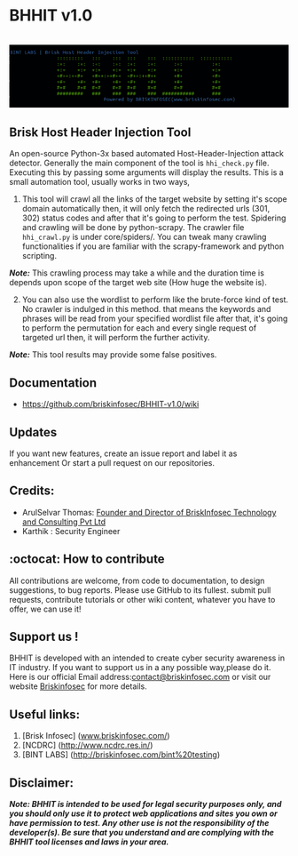 # BHHIT v1.0
<p align="center">
<br>
<img width="800" src="https://github.com/briskinfosec/BHHIT-v1.0/blob/master/images/screenshot.png" />
<br>
</p>

## Brisk Host Header Injection Tool
An open-source Python-3x based automated Host-Header-Injection attack detector. Generally the main component of the tool is `hhi_check.py` file. Executing this by passing some arguments will display the results. This is a small automation tool, usually works in two ways, 

1. This tool will crawl all the links of the target website by setting it's scope domain automatically then, it will only fetch the redirected urls (301, 302) status codes and after that it's going to perform the test. Spidering and crawling will be done by python-scrapy. The crawler file `hhi_crawl.py` is under core/spiders/. You can tweak many crawling functionalities if you are familiar with the scrapy-framework and python scripting.

***Note:*** This crawling process may take a while and the duration time is depends upon scope of the target web site (How huge the website is).

2. You can also use the wordlist to perform like the brute-force kind of test. No crawler is indulged in this method. that means the keywords and phrases will be read from your specified wordlist file after that, it's going to perform the permutation for each and every single request of targeted url then, it will perform the further activity.

***Note:*** This tool results may provide some false positives. 

## Documentation
* https://github.com/briskinfosec/BHHIT-v1.0/wiki

## Updates
If you want new features, create an issue report and label it as enhancement Or start a pull request on our repositories.

## Credits:
* ArulSelvar Thomas: [Founder and Director of BriskInfosec Technology and Consulting Pvt Ltd](https://in.linkedin.com/in/briskinfosec)
* Karthik : Security Engineer

## :octocat: How to contribute
All contributions are welcome, from code to documentation, to design suggestions, to bug reports.
Please use GitHub to its fullest. submit pull requests, contribute tutorials or other wiki content, whatever 
you have to offer, we can use it!

## Support us !
BHHIT is developed with an intended to create cyber security awareness in IT industry. If you want to support us 
in a any possible way,please do it. Here is our official Email address:contact@briskinfosec.com or visit our website [Briskinfosec](http://www.briksinfosec.com) for more details.

## Useful links:
 1. [Brisk Infosec] (www.briskinfosec.com/)
 2. [NCDRC] (http://www.ncdrc.res.in/)
 3. [BINT LABS] (http://briskinfosec.com/bint%20testing)
 
## Disclaimer:

***Note: BHHIT is intended to be used for legal security purposes only, and you should only use it to protect web applications and sites you own or have permission to test. Any other use is not the responsibility of the developer(s). Be sure that you understand and are complying with the BHHIT tool licenses and laws in your area.***

